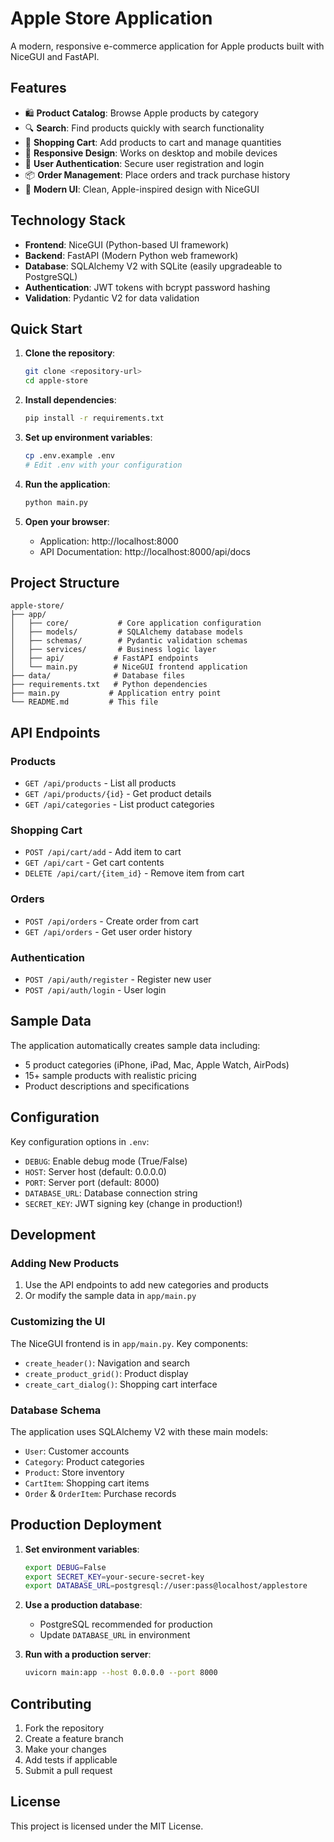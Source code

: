 # Apple Store Application

A modern, responsive e-commerce application for Apple products built with NiceGUI and FastAPI.

## Features

- 🛍️ **Product Catalog**: Browse Apple products by category
- 🔍 **Search**: Find products quickly with search functionality
- 🛒 **Shopping Cart**: Add products to cart and manage quantities
- 📱 **Responsive Design**: Works on desktop and mobile devices
- 🔐 **User Authentication**: Secure user registration and login
- 📦 **Order Management**: Place orders and track purchase history
- 🎨 **Modern UI**: Clean, Apple-inspired design with NiceGUI

## Technology Stack

- **Frontend**: NiceGUI (Python-based UI framework)
- **Backend**: FastAPI (Modern Python web framework)
- **Database**: SQLAlchemy V2 with SQLite (easily upgradeable to PostgreSQL)
- **Authentication**: JWT tokens with bcrypt password hashing
- **Validation**: Pydantic V2 for data validation

## Quick Start

1. **Clone the repository**:
   ```bash
   git clone <repository-url>
   cd apple-store
   ```

2. **Install dependencies**:
   ```bash
   pip install -r requirements.txt
   ```

3. **Set up environment variables**:
   ```bash
   cp .env.example .env
   # Edit .env with your configuration
   ```

4. **Run the application**:
   ```bash
   python main.py
   ```

5. **Open your browser**:
   - Application: http://localhost:8000
   - API Documentation: http://localhost:8000/api/docs

## Project Structure

```
apple-store/
├── app/
│   ├── core/           # Core application configuration
│   ├── models/         # SQLAlchemy database models
│   ├── schemas/        # Pydantic validation schemas
│   ├── services/       # Business logic layer
│   ├── api/           # FastAPI endpoints
│   └── main.py        # NiceGUI frontend application
├── data/              # Database files
├── requirements.txt   # Python dependencies
├── main.py           # Application entry point
└── README.md         # This file
```

## API Endpoints

### Products
- `GET /api/products` - List all products
- `GET /api/products/{id}` - Get product details
- `GET /api/categories` - List product categories

### Shopping Cart
- `POST /api/cart/add` - Add item to cart
- `GET /api/cart` - Get cart contents
- `DELETE /api/cart/{item_id}` - Remove item from cart

### Orders
- `POST /api/orders` - Create order from cart
- `GET /api/orders` - Get user order history

### Authentication
- `POST /api/auth/register` - Register new user
- `POST /api/auth/login` - User login

## Sample Data

The application automatically creates sample data including:
- 5 product categories (iPhone, iPad, Mac, Apple Watch, AirPods)
- 15+ sample products with realistic pricing
- Product descriptions and specifications

## Configuration

Key configuration options in `.env`:

- `DEBUG`: Enable debug mode (True/False)
- `HOST`: Server host (default: 0.0.0.0)
- `PORT`: Server port (default: 8000)
- `DATABASE_URL`: Database connection string
- `SECRET_KEY`: JWT signing key (change in production!)

## Development

### Adding New Products

1. Use the API endpoints to add new categories and products
2. Or modify the sample data in `app/main.py`

### Customizing the UI

The NiceGUI frontend is in `app/main.py`. Key components:
- `create_header()`: Navigation and search
- `create_product_grid()`: Product display
- `create_cart_dialog()`: Shopping cart interface

### Database Schema

The application uses SQLAlchemy V2 with these main models:
- `User`: Customer accounts
- `Category`: Product categories
- `Product`: Store inventory
- `CartItem`: Shopping cart items
- `Order` & `OrderItem`: Purchase records

## Production Deployment

1. **Set environment variables**:
   ```bash
   export DEBUG=False
   export SECRET_KEY=your-secure-secret-key
   export DATABASE_URL=postgresql://user:pass@localhost/applestore
   ```

2. **Use a production database**:
   - PostgreSQL recommended for production
   - Update `DATABASE_URL` in environment

3. **Run with a production server**:
   ```bash
   uvicorn main:app --host 0.0.0.0 --port 8000
   ```

## Contributing

1. Fork the repository
2. Create a feature branch
3. Make your changes
4. Add tests if applicable
5. Submit a pull request

## License

This project is licensed under the MIT License.